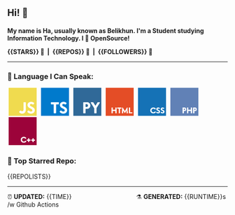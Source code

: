 <h2>Hi! 👋</h2>
<h4>My name is Ha, usually known as Belikhun. I'm a Student studying Information Technology. I 💙 OpenSource!
<p style="white-space: pre;">{{STARS}} 🌟  |  {{REPOS}} 📂  |  {{FOLLOWERS}} 👥</p>
<hr>
<h3>🧬 Language I Can Speak:</h3>
<span>
	<img style="margin: 0 3px" width="64" src="assets/icons/js.png" title="JavaScript">
	<img style="margin: 0 3px" width="64" src="assets/icons/ts.png" title="TypeScript">
	<img style="margin: 0 3px" width="64" src="assets/icons/py.png" title="Python">
	<img style="margin: 0 3px" width="64" src="assets/icons/html.png" title="Hypertext Markup Language">
	<img style="margin: 0 3px" width="64" src="assets/icons/css.png" title="Cascading Style Sheets">
	<img style="margin: 0 3px" width="64" src="assets/icons/php.png" title="Hypertext Preprocessor">
	<img style="margin: 0 3px" width="64" src="assets/icons/cpp.png" title="C++">
</span>

<h3>🥇 Top Starred Repo:</h3>
{{REPOLISTS}}

<hr>

<span style="clear: both">
	<span align="left">⏰ <b>UPDATED:</b> {{TIME}}</span>
	<span>&emsp;&emsp;&emsp;&emsp;&emsp;&emsp;&emsp;&emsp;&emsp;&emsp;</span>
	<span align="right">⚗ <b>GENERATED:</b> {{RUNTIME}}s /w Github Actions</span>
</span>